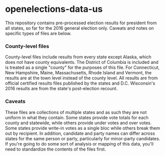 # openelections-data-us

This repository contains pre-processed election results for president from all states, so far for the 2016 general election only. Caveats and notes on specific types of files are below.

### County-level files

County-level files include results from every state except Alaska, which does not have county equivalents. The District of Columbia is included and is treated as a single "county" for the purposes of this file. For Connecticut, New Hampshire, Maine, Massachusetts, Rhode Island and Vermont, the results are at the town level instead of the county level. All results are from official certified results files published by the states and D.C. Wisconsin's 2016 results are from the state's post-election recount.

### Caveats

These files are collections of multiple states and as such they are not uniform in what they contain. Some states provide vote totals for each county and statewide, while others provide under votes and over votes. Some states provide write-in votes as a single bloc while others break them out by recipient. In addition, candidate and party names can differ across states for the same person or party, particularly for minor-party candidates. If you're going to do some sort of analysis or mapping of this data, you'll need to standardize the contents of the files first.  
